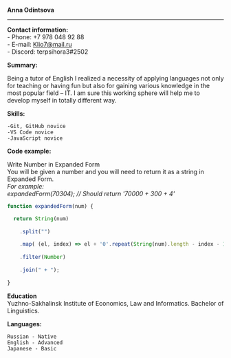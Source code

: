 **Anna Odintsova**
******

**Contact information:**  
    - Phone: +7 978 048 92 88  
    - E-mail: Klio7@mail.ru  
    - Discord: terpsihora3#2502  
    

**Summary:**  

Being a tutor of English I realized a necessity of applying languages not only for teaching or having fun but also for gaining various knowledge in the most popular field – IT. I am sure this working sphere will help me to develop myself in totally different way.   

**Skills:** 

    -Git, GitHub novice  
    -VS Code novice  
    -JavaScript novice  
    
    
**Code example:**  

Write Number in Expanded Form  
You will be given a number and you will need to return it as a string in Expanded Form.  
*For example:  
expandedForm(70304); // Should return '70000 + 300 + 4'*   


```javascript
function expandedForm(num) {   

  return String(num)     
  
    .split("")      
    
    .map( (el, index) => el + '0'.repeat(String(num).length - index - 1))    
    
    .filter(Number)      
    
    .join(" + ");    
    
}  
```     
**Education**  
Yuzhno-Sakhalinsk Institute of Economics, Law and Informatics. Bachelor of Linguistics. 


**Languages:**  

    Russian - Native  
    English - Advanced  
    Japanese - Basic  
